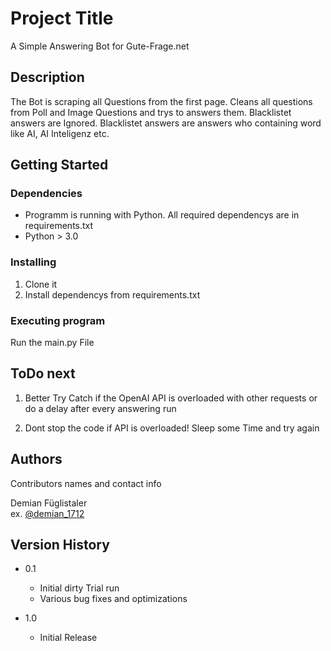 # Project Title

A Simple Answering Bot for Gute-Frage.net

## Description

The Bot is scraping all Questions from the first page. Cleans all questions from Poll and Image Questions and trys to answers them. Blacklistet answers are Ignored. Blacklistet answers are answers who containing word like AI, AI Inteligenz etc.

## Getting Started

### Dependencies

* Programm is running with Python. All required dependencys are in requirements.txt
* Python > 3.0

### Installing

1. Clone it
2. Install dependencys from requirements.txt

### Executing program

Run the main.py File


## ToDo next

1. Better Try Catch if the OpenAI API is overloaded with other requests or do a delay after every answering run

2. Dont stop the code if API is overloaded! Sleep some Time and try again


## Authors

Contributors names and contact info

Demian Füglistaler  
ex. [@demian_1712](https://instagram.com/demian_1712?)

## Version History

* 0.1
    * Initial dirty Trial run
    * Various bug fixes and optimizations

* 1.0
    * Initial Release

